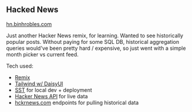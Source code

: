 ## Hacked News

[hn.binhrobles.com](https://hn.binhrobles.com)

Just another Hacker News remix, for learning. Wanted to see historically popular posts. Without paying for some SQL DB, historical aggregation queries would've been pretty hard / expensive, so just went with a simple month picker vs current feed.

Tech used:

- [Remix](https://remix.run)
- [Tailwind w/ DaisyUI](https://daisyui.com)
- [SST](https://sst.dev) for local dev + deployment
- [Hacker News API](https://github.com/HackerNews/API) for live data
- [hckrnews.com](https://hckrnews.com) endpoints for pulling historical data
